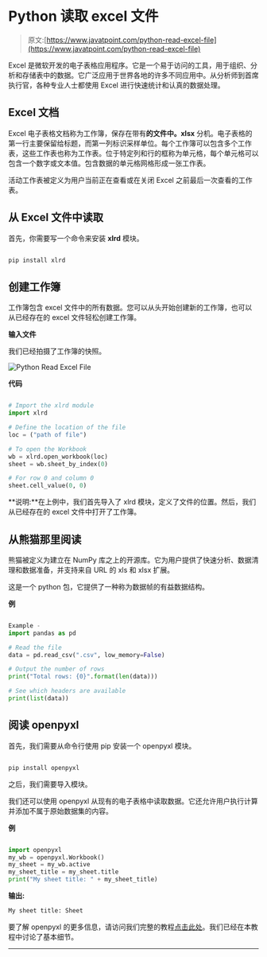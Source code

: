 # Python 读取 excel 文件

> 原文:[https://www.javatpoint.com/python-read-excel-file](https://www.javatpoint.com/python-read-excel-file)

Excel 是微软开发的电子表格应用程序。它是一个易于访问的工具，用于组织、分析和存储表中的数据。它广泛应用于世界各地的许多不同应用中。从分析师到首席执行官，各种专业人士都使用 Excel 进行快速统计和认真的数据处理。

## Excel 文档

Excel 电子表格文档称为工作簿，保存在带有**的文件中。xlsx** 分机。电子表格的第一行主要保留给标题，而第一列标识采样单位。每个工作簿可以包含多个工作表，这些工作表也称为工作表。位于特定列和行的框称为单元格，每个单元格可以包含一个数字或文本值。包含数据的单元格网格形成一张工作表。

活动工作表被定义为用户当前正在查看或在关闭 Excel 之前最后一次查看的工作表。

## 从 Excel 文件中读取

首先，你需要写一个命令来安装 **xlrd** 模块。

```py

pip install xlrd  

```

## 创建工作簿

工作簿包含 excel 文件中的所有数据。您可以从头开始创建新的工作簿，也可以从已经存在的 excel 文件轻松创建工作簿。

**输入文件**

我们已经拍摄了工作簿的快照。

![Python Read Excel File](img/ee573cf6c88593de27922bf5f6c7ad7a.png)

**代码**

```py

# Import the xlrd module    
import xlrd   

# Define the location of the file   
loc = ("path of file")   

# To open the Workbook   
wb = xlrd.open_workbook(loc)   
sheet = wb.sheet_by_index(0)   

# For row 0 and column 0   
sheet.cell_value(0, 0)

```

**说明:**在上例中，我们首先导入了 xlrd 模块，定义了文件的位置。然后，我们从已经存在的 excel 文件中打开了工作簿。

## 从熊猫那里阅读

熊猫被定义为建立在 NumPy 库之上的开源库。它为用户提供了快速分析、数据清理和数据准备，并支持来自 URL 的 xls 和 xlsx 扩展。

这是一个 python 包，它提供了一种称为数据帧的有益数据结构。

**例**

```py

Example - 
import pandas as pd  

# Read the file  
data = pd.read_csv(".csv", low_memory=False)  

# Output the number of rows  
print("Total rows: {0}".format(len(data)))  

# See which headers are available  
print(list(data))  

```

## 阅读 openpyxl

首先，我们需要从命令行使用 pip 安装一个 openpyxl 模块。

```py

pip install openpyxl  

```

之后，我们需要导入模块。

我们还可以使用 openpyxl 从现有的电子表格中读取数据。它还允许用户执行计算并添加不属于原始数据集的内容。

**例**

```py

import openpyxl  
my_wb = openpyxl.Workbook()  
my_sheet = my_wb.active  
my_sheet_title = my_sheet.title  
print("My sheet title: " + my_sheet_title)  

```

**输出:**

```py
My sheet title: Sheet

```

要了解 openpyxl 的更多信息，请访问我们完整的教程[点击此处](https://www.javatpoint.com/python-openpyxl)。我们已经在本教程中讨论了基本细节。

* * *